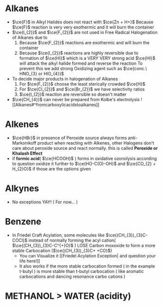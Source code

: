 # Alkanes
- $\ce{F}$ in Alkyl Halides does not react with $\ce{Zn + H+}$
	  Because $\ce{F}$ reaction is very very exothermic and it will burn the container
- $\ce{I_{2}}$ and $\ce{F_{2}}$ are not used in Free Radical Halogenation of Alkanes due to 
	 1. Because $\ce{F_{2}}$ reactions are exothermic and will burn the container
	 2. Because $\ce{I_{2}}$ reactions are highly reversible due to formation of $\ce{HI}$ which is a VERY VERY strong acid
		 $\ce{HI}$ will attack the alkyl halide formed and reverse the reaction
		 To prevent this we add strong Oxidizing agent such as $\ce{conc.\ HNO_{3} or HIO_{4}}$
- To decide major products in halogenation of Alkanes
	1. For $\ce{F_{2}}$ choose the least sterically crowded $\ce{H}$
	2. For $\ce{Cl_{2}}$ and $\ce{Br_{2}}$ we have selectivity ratios
	3. $\ce{I_{2}}$ reaction are reversible so doesn't matter
- $\ce{CH_{4}}$ can never be prepared from Kolbe's electrolysis
	![[Alkanes#^fromcarboxylicacidstoalkanes]]
# Alkenes

- $\ce{HBr}$ in presence of Peroxide source always forms anti-Markonikoff product when reacting with Alkenes, other Halogens don't care about peroxide source and react normally. this is called **Peroxide or Khalash Effect**
-  if **formic acid**( $\ce{HCOOH}$ ) forms in oxidative ozonolysis according to question oxidize it further to $\ce{HO-C(O)-OH}$ and $\ce{CO_{2} + H_{2}O}$ if those are the options given 

# Alkynes

- No exceptions YAY! ( For now... )

# Benzene

- In Friedel Craft Acylation, some molecules like $\ce{(CH_{3})_{3}C-COCl}$ instead of normally forming the acyl cation( $\ce{(CH_{3})_{3}C-C^{+}O}$ ) LOSE Carbon moxoxide to form a more stable Carbocation ($\ce{(CH_{3})_{3}C+ +CO}$)
	- You can Visualize it [[Friedel Acylation Exception| and question your life here!]]
	- It also works if the more stable carbocation formed ( in the example t-butyl ) is more stable than t-butyl carbocation ( like aromatic carbocations and dancing resonance carbo cations )



# METHANOL > WATER (acidity)